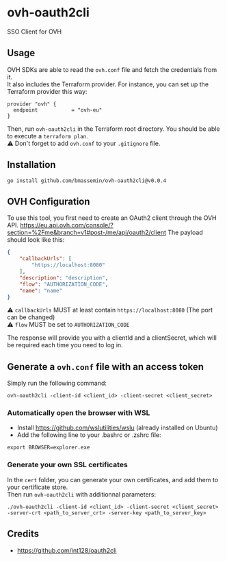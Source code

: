 # ovh-oauth2cli

SSO Client for OVH

## Usage

OVH SDKs are able to read the `ovh.conf` file and fetch the credentials from it.  
It also includes the Terraform provider. For instance, you can set up the Terraform provider this way:
```hcl
provider "ovh" {
  endpoint           = "ovh-eu"
}
```

Then, run `ovh-oauth2cli` in the Terraform root directory. You should be able to execute a `terraform plan`.\
⚠️ Don't forget to add `ovh.conf` to your `.gitignore` file.

## Installation

```
go install github.com/bmassemin/ovh-oauth2cli@v0.0.4
```

## OVH Configuration

To use this tool, you first need to create an OAuth2 client through the OVH API.
https://eu.api.ovh.com/console/?section=%2Fme&branch=v1#post-/me/api/oauth2/client
The payload should look like this:
```json
{
    "callbackUrls": [
        "https://localhost:8080"
    ],
    "description": "description",
    "flow": "AUTHORIZATION_CODE",
    "name": "name"
}
```
⚠️ `callbackUrls` MUST at least contain `https://localhost:8080` (The port can be changed)\
⚠️ `flow` MUST be set to `AUTHORIZATION_CODE`

The response will provide you with a clientId and a clientSecret, which will be required each time you need to log in.

## Generate a `ovh.conf` file with an access token

Simply run the following command: 
```
ovh-oauth2cli -client-id <client_id> -client-secret <client_secret>
```

### Automatically open the browser with WSL

- Install https://github.com/wslutilities/wslu (already installed on Ubuntu)
- Add the following line to your .bashrc or .zshrc file:
```
export BROWSER=explorer.exe
```

### Generate your own SSL certificates

In the `cert` folder, you can generate your own certificates, and add them to your certificate store.\
Then run `ovh-oauth2cli` with additionnal parameters:
```
./ovh-oauth2cli -client-id <client_id> -client-secret <client_secret> -server-crt <path_to_server_crt> -server-key <path_to_server_key>
```

## Credits

- https://github.com/int128/oauth2cli
